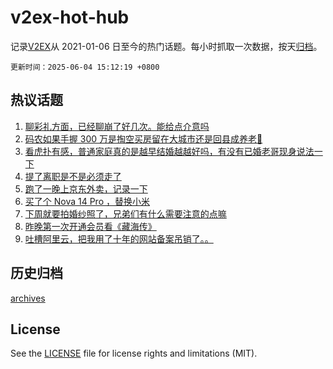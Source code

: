 # v2ex-hot-hub

 记录[V2EX](https://www.v2ex.com/)从 2021-01-06 日至今的热门话题。每小时抓取一次数据，按天[归档](archives)。

`更新时间：2025-06-04 15:12:19 +0800`

## 热议话题

1. [聊彩礼方面，已经聊崩了好几次。能给点介意吗](https://www.v2ex.com/t/1136242)
1. [码农如果手握 300 万是掏空买房留在大城市还是回县成养老🫠](https://www.v2ex.com/t/1136134)
1. [看虎扑有感，普通家庭真的是越早结婚越越好吗，有没有已婚老哥现身说法一下](https://www.v2ex.com/t/1136192)
1. [提了离职是不是必须走了](https://www.v2ex.com/t/1136218)
1. [跑了一晚上京东外卖，记录一下](https://www.v2ex.com/t/1136194)
1. [买了个 Nova 14 Pro ，替换小米](https://www.v2ex.com/t/1136228)
1. [下周就要拍婚纱照了，兄弟们有什么需要注意的点嘛](https://www.v2ex.com/t/1136064)
1. [昨晚第一次开通会员看《藏海传》](https://www.v2ex.com/t/1136205)
1. [吐槽阿里云，把我用了十年的网站备案吊销了。。](https://www.v2ex.com/t/1136138)

## 历史归档

[archives](archives)

## License

See the [LICENSE](LICENSE) file for license rights and limitations (MIT).
